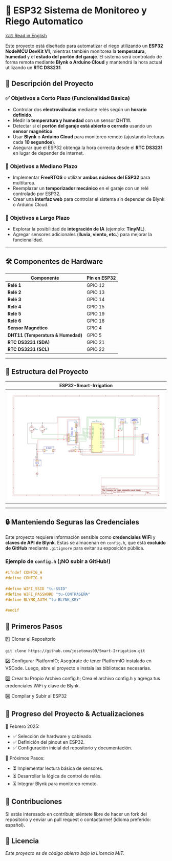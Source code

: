 # ​🚿 ESP32 Sistema de Monitoreo y Riego Automatico
[🇬🇧 Read in English](README.md)  

Este proyecto está diseñado para automatizar el riego utilizando un **ESP32 NodeMCU DevKit V1**, mientras también monitorea la **temperatura, humedad** y el **estado del portón del garaje**. El sistema será controlado de forma remota mediante **Blynk o Arduino Cloud** y mantendrá la hora actual utilizando un **RTC DS3231**.  

## 📖 **Descripción del Proyecto**  

### ✅ **Objetivos a Corto Plazo (Funcionalidad Básica)**  
- Controlar dos **electroválvulas** mediante relés según un **horario definido**.  
- Medir la **temperatura y humedad** con un sensor **DHT11**.  
- Detectar si el **portón del garaje está abierto o cerrado** usando un **sensor magnético**.  
- Usar **Blynk** o **Arduino Cloud** para monitoreo remoto (ajustando lecturas cada **10 segundos**).  
- Asegurar que el ESP32 obtenga la hora correcta desde el **RTC DS3231** en lugar de depender de internet.  

### 🔄 **Objetivos a Mediano Plazo**  
- Implementar **FreeRTOS** o utilizar **ambos núcleos del ESP32** para multitarea.  
- Reemplazar un **temporizador mecánico** en el garaje con un relé controlado por ESP32.  
- Crear una **interfaz web** para controlar el sistema sin depender de Blynk o Arduino Cloud.  

### 🚀 **Objetivos a Largo Plazo**  
- Explorar la posibilidad de **integración de IA** (ejemplo: **TinyML**).  
- Agregar sensores adicionales (**lluvia, viento, etc.**) para mejorar la funcionalidad.  

---

## 🛠️ **Componentes de Hardware**  
| Componente  | Pin en ESP32 |
|------------|----------|
| **Relé 1** | GPIO 12 |
| **Relé 2** | GPIO 13 |
| **Relé 3** | GPIO 14 |
| **Relé 4** | GPIO 15 |
| **Relé 5** | GPIO 19 |
| **Relé 6** | GPIO 18 |
| **Sensor Magnético** | GPIO 4 |
| **DHT11 (Temperatura & Humedad)** | GPIO 5 |
| **RTC DS3231 (SDA)** | GPIO 21 |
| **RTC DS3231 (SCL)** | GPIO 22 |

---

## 📂 **Estructura del Proyecto**  
| ESP32-Smart-Irrigation  |
|-------------------------|  
| ![Design](docs/desing-esp32.jpg)|

---

## 🔒 **Manteniendo Seguras las Credenciales**  
Este proyecto requiere información sensible como **credenciales WiFi** y **claves de API de Blynk**. Estas se almacenan en `config.h`, que está **excluido de GitHub** mediante `.gitignore` para evitar su exposición pública.  

### Ejemplo de `config.h` (¡NO subir a GitHub!)  
```cpp
#ifndef CONFIG_H
#define CONFIG_H

#define WIFI_SSID "tu-SSID"
#define WIFI_PASSWORD "tu-CONTRASEÑA"
#define BLYNK_AUTH "tu-BLYNK_KEY"

#endif
```

## 📌 **Primeros Pasos**
1️⃣ Clonar el Repositorio
```
git clone https://github.com/josetomas09/Smart-Irrigation.git
```

2️⃣ Configurar PlatformIO; Asegúrate de tener PlatformIO instalado en VSCode. Luego, abre el proyecto e instala las bibliotecas necesarias.


3️⃣ Crear tu Propio Archivo config.h; Crea el archivo config.h y agrega tus credenciales WiFi y clave de Blynk.

4️⃣ Compilar y Subir al ESP32

## 📝 **Progreso del Proyecto & Actualizaciones**
📅 Febrero 2025:

- ✅ Selección de hardware y cableado.
- ✅ Definición del pinout en ESP32.
- ✅ Configuración inicial del repositorio y documentación.


📅 Próximos Pasos:

- ⏳ Implementar lectura básica de sensores.
- ⏳ Desarrollar la lógica de control de relés.
- ⏳ Integrar Blynk para monitoreo remoto.


## 🤝 **Contribuciones**
Si estás interesado en contribuir, siéntete libre de hacer un fork del repositorio y enviar un pull request o contactarme! (idioma preferido: español).


## 📜 **Licencia**

*Este proyecto es de código abierto bajo la Licencia MIT.*
